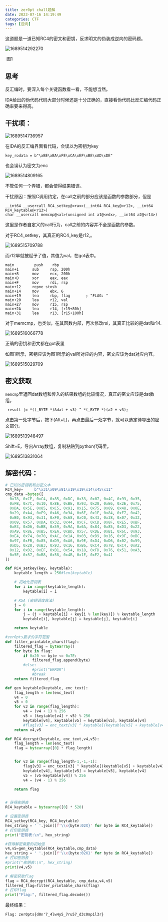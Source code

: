 ```yaml
---
title: zer0pt chall题解
date: 2023-07-16 14:19:49
categories: CTF
tags: [逆向]
---
```


这道题是一道已知RC4的密文和密钥，反求明文的伪装成逆向的密码题。

![1689514292270](rev01/1689514292270.png)

​																	图1

## 思考

反汇编时，要深入每个关键函数看一看，不能想当然。

IDA给出的伪代码代码大部分时候还是十分正确的，直接看伪代码比反汇编代码正确率要来得高。

## 干扰项：

![1689514736957](rev01/1689514736957.png)

在IDA的反汇编界面看代码，会误以为密钥为key

```
key_rodata = b"\xBE\xBA\xFE\xCA\xEF\xBE\xAD\xDE"
```

也会误认为密文为enc

![1689514809165](rev01/1689514809165.png)

不管任何一个弄错，都会使得结果错误。

干扰原因：按照C调用约定，在call之前的部分应该是函数的参数部分，但是
```
__int64 __usercall RC4_setkey@<rax>(__int64 RC4_key@<r12>, __int64 RC4_keytable@<r13>)
char __usercall memcmp@<al>(unsigned int a1@<edx>, __int64 a2@<r14>)
```

这里是作者自定义的call行为，call之前的内容并不全是函数的参数。

对于RC4_setkey，其真正的RC4_key是r12,。

![1689515709788](rev01/1689515709788.png)

而r12早就被赋予了值，其值为val，在got表中。

```
main         push    rbp
main+1      sub     rsp, 200h
main+8      mov     ecx, 200h
main+D      xor     eax, eax
main+F      mov     rdi, rsp
main+12     repne stosb
main+14     mov     ebx, 6
main+19     lea     rbp, flag       ; "FLAG: "
main+20     lea     r12, val
main+27     mov     r15, rsp
main+2A     lea     r14, [r15+80h]
main+31     lea     r13, [r15+100h]
```

对于memcmp，也类似，在其函数内部，再次修改rsi，其真正比较的是dat和r14.

![1689516066778](rev01/1689516066778.png)

正确的密钥和密文都在got表里

如图1所示，密钥应该为图1所示的val所对应的内容，密文应该为dat对应内容。

![1689515029709](rev01/1689515029709.png)



## 密文获取

`memcmp`里返回dat数组和传入的结果数组的比较情况，真正的密文应该是dat数组。

```
 result |= *((_BYTE *)&dat + v3) ^ *(_BYTE *)(a2 + v3);
```

点击第一处字节后，按下(Alt+L)，再点击最后一处字节，就可以选定待导出的密文部分。

![1689513948497](rev01/1689513948497.png)

Shift+E，导出Array数组，复制粘贴到python代码里。

![1689513831064](rev01/1689513831064.png)

## 解密代码：

```python
# 已知的密钥表和加密文本
RC4_key=     b"\x31\x09\x81\x19\x19\x14\x45\x11"
cmp_data =bytes([
  0x78, 0xCF, 0xC4, 0x85, 0xDC, 0x33, 0x07, 0x4C, 0x93, 0x35, 
  0xFB, 0x7C, 0x10, 0x8E, 0xBE, 0x93, 0x28, 0xE6, 0x2E, 0x75, 
  0xDA, 0x5E, 0x85, 0xC5, 0x91, 0x15, 0x75, 0x89, 0x48, 0x0E, 
  0x29, 0xA4, 0xF9, 0xA6, 0x3A, 0x6E, 0x1F, 0x84, 0xF7, 0x42, 
  0xB0, 0x93, 0x31, 0xF0, 0x68, 0xC0, 0x43, 0x38, 0x07, 0x32, 
  0x09, 0x57, 0xDA, 0x32, 0x44, 0xCF, 0xCD, 0x8F, 0xE5, 0xBF, 
  0xE3, 0xD6, 0xBB, 0x59, 0x9A, 0x6A, 0x84, 0x85, 0xD3, 0x22, 
  0xA9, 0x8E, 0xB5, 0xEA, 0xBD, 0x57, 0xDE, 0xB1, 0x6C, 0x93, 
  0xE4, 0x74, 0x70, 0xAC, 0x1A, 0x03, 0xD9, 0x16, 0x9F, 0xBC, 
  0x97, 0xFB, 0x85, 0xD9, 0xA6, 0x9E, 0xD4, 0xD6, 0x02, 0x59, 
  0xD5, 0x28, 0xB3, 0x93, 0x16, 0xB6, 0xC4, 0x78, 0xC4, 0xA2, 
  0x12, 0xD2, 0xEF, 0xB1, 0x54, 0x18, 0xFD, 0x76, 0x51, 0xA3, 
  0x5E, 0x57, 0xB8, 0x58, 0x4B, 0x1E, 0xE2, 0x41
])

def RC4_setkey(key, keytable):
    keytable_length = 256#len(keytable)

    # 初始化密钥表
    for i in range(keytable_length):
        keytable[i] = i

    # KSA (密钥调度算法)
    j = 0
    for i in range(keytable_length):
        j = (j + keytable[i] + key[i % len(key)]) % keytable_length
        keytable[i], keytable[j] = keytable[j], keytable[i]

    return keytable

#zer0pts要求的字符范围
def filter_printable_chars(flag):
    filtered_flag = bytearray()
    for byte in flag:
        if 0x20 <= byte <= 0x7E:
            filtered_flag.append(byte)
        #else:
            #print("ERROR")
            #break
    return filtered_flag

def gen_keytable(keytable, enc_text):
    flag_length = len(enc_text)
    v4 = 0
    v5 = 0
    for v3 in range(flag_length):
        v4 = (v4 + 1) % 256
        v5 = (keytable[v4] + v5) % 256
        keytable[v4], keytable[v5] = keytable[v5], keytable[v4]
        #flag[v3] = enc_text[v3] ^ keytable[(keytable[v5] + keytable[v4]) % 256]
    return v4,v5

def RC4_decrypt(keytable, enc_text,v4,v5):
    flag_length = len(enc_text)
    flag = bytearray([0] * flag_length)


    for v3 in range(flag_length-1,-1,-1):
        flag[v3] = enc_text[v3] ^ keytable[(keytable[v5] + keytable[v4]) % 256]
        keytable[v4], keytable[v5] = keytable[v5], keytable[v4]
        v5 = (v5-keytable[v4]) % 256
        v4 = (v4 - 1) % 256 

    return flag


# 获得密钥表
RC4_keytable = bytearray([0] * 520)

# 设置密钥表
RC4_setkey(RC4_key, RC4_keytable)
hex_string = ' '.join([f'\\x{byte:02X}' for byte in RC4_keytable])
# 打印密钥表
print("密钥表:\n", hex_string)

#获得解密需要的初始值
v4,v5=gen_keytable(RC4_keytable,cmp_data)
hex_string = ' '.join([f'\\x{byte:02X}' for byte in RC4_keytable])
# 打印密钥表
#print("密钥表:\n", hex_string)
print(v4,v5)

# 解密获取flag
flag = RC4_decrypt(RC4_keytable, cmp_data,v4,v5)
filtered_flag=filter_printable_chars(flag)
# 打印flag
print("Flag:", filtered_flag.decode())
```

最终结果：

```
Flag: zer0pts{d0n'7_4lw4y5_7ru57_d3c0mp1l3r}
```

